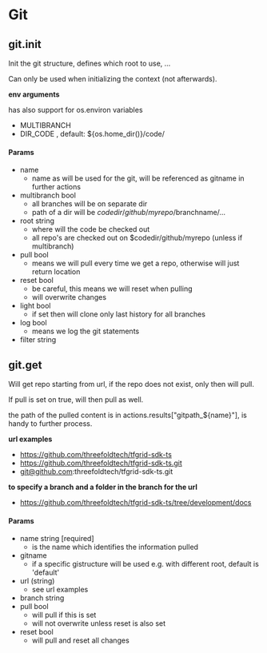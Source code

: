 # Git

## git.init

Init the git structure, defines which root to use, ...

Can only be used when initializing the context (not afterwards).

**env arguments**

has also support for os.environ variables

- MULTIBRANCH
- DIR_CODE , default: ${os.home_dir()}/code/

#### Params

- name
  - name as will be used for the git, will be referenced as gitname in further actions
- multibranch bool
  - all branches will be on separate dir
  - path of a dir will be $codedir/github/myrepo/$branchname/... 
- root        string
  - where will the code be checked out
  - all repo's are checked out on $codedir/github/myrepo (unless if multibranch)
- pull        bool
  - means we will pull every time we get a repo, otherwise will just return location
- reset       bool
  - be careful, this means we will reset when pulling
  - will overwrite changes
- light       bool  
  - if set then will clone only last history for all branches		
- log         bool 
  - means we log the git statements
- filter      string


## git.get

Will get repo starting from url, if the repo does not exist, only then will pull.

If pull is set on true, will then pull as well.

the path of the pulled content is in actions.results["gitpath_${name}"], is handy to further process.

**url examples**

- https://github.com/threefoldtech/tfgrid-sdk-ts
- https://github.com/threefoldtech/tfgrid-sdk-ts.git
- git@github.com:threefoldtech/tfgrid-sdk-ts.git

**to specify a branch and a folder in the branch for the url**

- https://github.com/threefoldtech/tfgrid-sdk-ts/tree/development/docs

#### Params

- name string [required]
  - is the name which identifies the information pulled
- gitname 
  - if a specific gistructure will be used e.g. with different root, default is 'default'
- url (string)
  - see url examples
- branch string
- pull   bool
  - will pull if this is set
  - will not overwrite unless reset is also set
- reset  bool
  - will pull and reset all changes


